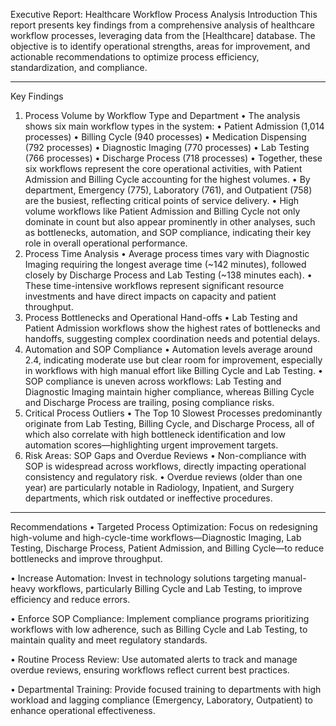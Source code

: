 Executive Report: Healthcare Workflow Process Analysis
Introduction
This report presents key findings from a comprehensive analysis of healthcare workflow processes, leveraging data from the [Healthcare] database. The objective is to identify operational strengths, areas for improvement, and actionable recommendations to optimize process efficiency, standardization, and compliance.
________________________________________
Key Findings
1. Process Volume by Workflow Type and Department
•	The analysis shows six main workflow types in the system:
•	Patient Admission (1,014 processes)
•	Billing Cycle (940 processes)
•	Medication Dispensing (792 processes)
•	Diagnostic Imaging (770 processes)
•	Lab Testing (766 processes)
•	Discharge Process (718 processes)
•	Together, these six workflows represent the core operational activities, with Patient Admission and Billing Cycle accounting for the highest volumes.
•	By department, Emergency (775), Laboratory (761), and Outpatient (758) are the busiest, reflecting critical points of service delivery.
•	High volume workflows like Patient Admission and Billing Cycle not only dominate in count but also appear prominently in other analyses, such as bottlenecks, automation, and SOP compliance, indicating their key role in overall operational performance.
2. Process Time Analysis
•	Average process times vary with Diagnostic Imaging requiring the longest average time (~142 minutes), followed closely by Discharge Process and Lab Testing (~138 minutes each).
•	These time-intensive workflows represent significant resource investments and have direct impacts on capacity and patient throughput.
3. Process Bottlenecks and Operational Hand-offs
•	Lab Testing and Patient Admission workflows show the highest rates of bottlenecks and handoffs, suggesting complex coordination needs and potential delays.
4. Automation and SOP Compliance
•	Automation levels average around 2.4, indicating moderate use but clear room for improvement, especially in workflows with high manual effort like Billing Cycle and Lab Testing.
•	SOP compliance is uneven across workflows: Lab Testing and Diagnostic Imaging maintain higher compliance, whereas Billing Cycle and Discharge Process are trailing, posing compliance risks.
5. Critical Process Outliers
•	The Top 10 Slowest Processes predominantly originate from Lab Testing, Billing Cycle, and Discharge Process, all of which also correlate with high bottleneck identification and low automation scores—highlighting urgent improvement targets.
6. Risk Areas: SOP Gaps and Overdue Reviews
•	Non-compliance with SOP is widespread across workflows, directly impacting operational consistency and regulatory risk.
•	Overdue reviews (older than one year) are particularly notable in Radiology, Inpatient, and Surgery departments, which risk outdated or ineffective procedures.
________________________________________
Recommendations
•	Targeted Process Optimization:
Focus on redesigning high-volume and high-cycle-time workflows—Diagnostic Imaging, Lab Testing, Discharge Process, Patient Admission, and Billing Cycle—to reduce bottlenecks and improve throughput.

•	Increase Automation:
Invest in technology solutions targeting manual-heavy workflows, particularly Billing Cycle and Lab Testing, to improve efficiency and reduce errors.

•	Enforce SOP Compliance:
Implement compliance programs prioritizing workflows with low adherence, such as Billing Cycle and Lab Testing, to maintain quality and meet regulatory standards.

•	Routine Process Review:
Use automated alerts to track and manage overdue reviews, ensuring workflows reflect current best practices.

•	Departmental Training:
Provide focused training to departments with high workload and lagging compliance (Emergency, Laboratory, Outpatient) to enhance operational effectiveness.






